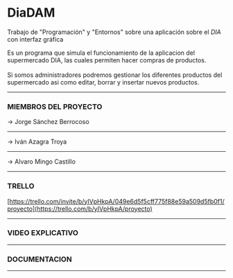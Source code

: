  # DiaDAM
 Trabajo de "Programación" y "Entornos" sobre una aplicación sobre el _DIA_ con interfaz gráfica
 
Es un programa que simula el funcionamiento de la aplicacion del supermercado DIA, las cuales permiten hacer compras de productos.
<br><br>
Si somos administradores podremos gestionar los diferentes productos del supermercado asi como editar, borrar y insertar nuevos productos.
<hr>

### MIEMBROS DEL PROYECTO
-> Jorge Sánchez Berrocoso<hr>
-> Iván Azagra Troya<hr>
-> Alvaro Mingo Castillo

<hr>

### TRELLO
[https://trello.com/invite/b/yIVpHkpA/049e6d5f5cff775f88e59a509d5fb0f1/proyecto](https://trello.com/b/yIVpHkpA/proyecto)
<hr>

### VIDEO EXPLICATIVO

<hr>

### DOCUMENTACION
<hr>

 <!-- LINK -->
[website]: https://github.com/IvanAzagraTroya/DiaDAM
